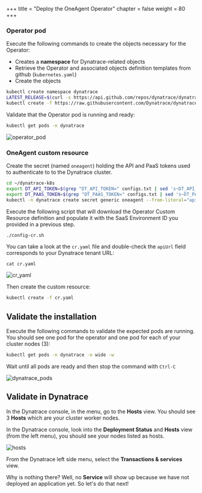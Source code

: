 +++
title = "Deploy the OneAgent Operator"
chapter = false
weight = 80
+++

### Operator pod

Execute the following commands to create the objects necessary for the Operator:

- Creates a <b>namespace</b> for Dynatrace-related objects
- Retrieve the Operator and associated objects definition templates from github (`kubernetes.yaml`)
- Create the objects  

```sh
kubectl create namespace dynatrace
LATEST_RELEASE=$(curl -s https://api.github.com/repos/dynatrace/dynatrace-oneagent-operator/releases/latest | grep tag_name | cut -d '"' -f 4)
kubectl create -f https://raw.githubusercontent.com/Dynatrace/dynatrace-oneagent-operator/$LATEST_RELEASE/deploy/kubernetes.yaml
```

Validate that the Operator pod is running and ready:
```sh
kubectl get pods -n dynatrace
```

![operator_pod](/images/operator_pod.png)

### OneAgent custom resource

Create the secret (named `oneagent`) holding the API and PaaS tokens used to authenticate to to the Dynatrace cluster.

```sh
cd ~/dynatrace-k8s
export DT_API_TOKEN=$(grep "DT_API_TOKEN=" configs.txt | sed 's~DT_API_TOKEN=[ \t]*~~')
export DT_PAAS_TOKEN=$(grep "DT_PAAS_TOKEN=" configs.txt | sed 's~DT_PAAS_TOKEN=[ \t]*~~')
kubectl -n dynatrace create secret generic oneagent --from-literal="apiToken=$DT_API_TOKEN" --from-literal="paasToken=$DT_PAAS_TOKEN"
```

Execute the following script that will download the Operator Custom Resource definition and populate it with the SaaS Environment ID you provided in a previous step.

```sh
./config-cr.sh
```

You can take a look at the `cr.yaml` file and double-check the `apiUrl` field corresponds to your Dynatrace tenant URL: 

```
cat cr.yaml 
```

![cr_yaml](/images/cr_yaml.png)


Then create the custom resource:

```sh
kubectl create -f cr.yaml
```

## Validate the installation

Execute the following commands to validate the expected pods are running. You should see one pod for the operator and one pod for each of your cluster nodes (3):

```sh
kubectl get pods -n dynatrace -o wide -w
```
Wait until all pods are ready and then stop the command with `Ctrl-C`

![dynatrace_pods](/images/dynatrace_pods.png)

## Validate in Dynatrace

In the Dynatrace console, in the menu, go to the <b>Hosts</b> view. You should see 3 <b>Hosts</b> which are your cluster worker nodes.

In the Dynatrace console, look into the <b>Deployment Status</b> and <b>Hosts</b> view (from the left menu), you should see your nodes listed as hosts.

![hosts](/images/hosts.png)
  
From the Dynatrace left side menu, select the <b>Transactions & services</b> view.

Why is nothing there? Well, no <b>Service</b> will show up because we have not deployed an application yet.  So let's do that next!
